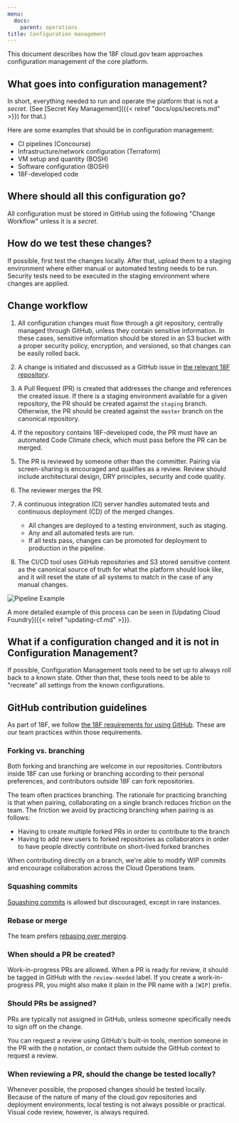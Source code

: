 ```yaml
---
menu:
  docs:
    parent: operations
title: Configuration management
---
```


<!-- This page is important for FedRAMP compliance. See the CM family of controls, including CM-9. Code Climate is part of SA-11 (1), SI-3, and RA-5. -->

This document describes how the 18F cloud.gov team approaches configuration management of the core platform.

## What goes into configuration management?
In short, everything needed to run and operate the platform that is not a _secret_. (See [Secret Key Management]({{< relref "docs/ops/secrets.md" >}}) for that.)

Here are some examples that should be in configuration management:

- CI pipelines (Concourse)
- Infrastructure/network configuration (Terraform)
- VM setup and quantity (BOSH)
- Software configuration (BOSH)
- 18F-developed code

## Where should all this configuration go?
All configuration must be stored in GitHub using the following "Change Workflow" unless it is a _secret_.

## How do we test these changes?
If possible, first test the changes locally. After that, upload them to a staging environment where either manual or automated testing needs to be run.
Security tests need to be executed in the staging environment where changes are applied.

## Change workflow

1. All configuration changes must flow through a git repository, centrally managed through GitHub, unless they contain sensitive information. In these cases, sensitive information should be stored in an S3 bucket with a proper security policy, encryption, and versioned, so that changes can be easily rolled back.
1. A change is initiated and discussed as a GitHub issue in [the relevant 18F repository](https://github.com/18F).
1. A Pull Request (PR) is created that addresses the change and references the created issue.
    If there is a staging environment available for a given repository, the PR should be
    created against the `staging` branch. Otherwise, the PR should be created against the `master` branch on the canonical repository.
1. If the repository contains 18F-developed code, the PR must have an automated Code Climate check, which must pass before the PR can be merged.
1. The PR is reviewed by someone other than the committer. Pairing via screen-sharing
is encouraged and qualifies as a review. Review should include architectural design, DRY principles, security and code quality.
1. The reviewer merges the PR.
1. A continuous integration (CI) server handles automated tests and continuous deployment (CD) of the merged changes.
    - All changes are deployed to a testing environment, such as staging.
    - Any and all automated tests are run.
    - If all tests pass, changes can be promoted for deployment to production in the pipeline.

1. The CI/CD tool uses GitHub repositories and S3 stored sensitive content as the canonical source of truth for what the platform should look like, and it will reset the state of all systems to match in the case of any manual changes.

![Pipeline Example](/img/pipeline-example.png)

A more detailed example of this process can be seen in [Updating Cloud Foundry]({{< relref "updating-cf.md" >}}).

## What if a configuration changed and it is not in Configuration Management?
If possible, Configuration Management tools need to be set up to always roll back to a known state. Other than that, these tools need to be able to "recreate" all settings from the known configurations.

## GitHub contribution guidelines

<!-- As long as these GitHub guidelines comply with the FedRAMP-required policies above and our 18F GitHub requirements, we can adjust them at will, according to our team preferences. -->

As part of 18F, we follow [the 18F requirements for using GitHub](https://handbook.18f.gov/github/). These are our team practices within those requirements.

### Forking vs. branching

Both forking and branching are welcome in our repositories. Contributors inside 18F can use forking or branching according to their personal preferences, and contributors outside 18F can fork repositories.

The team often practices branching. The rationale for practicing branching is that when pairing, collaborating on a
single branch reduces friction on the team. The friction we avoid by practicing
branching when pairing is as follows:

- Having to create multiple forked PRs in order to contribute to the branch
- Having to add new users to forked repositories as collaborators in order to
  have people directly contribute on short-lived forked branches

When contributing directly on a branch, we're able to modify WIP commits and
encourage collaboration across the Cloud Operations team.

### Squashing commits

[Squashing commits](https://git-scm.com/book/en/v2/Git-Tools-Rewriting-History#Squashing-Commits) is allowed but discouraged, except in rare instances.

### Rebase or merge

The team prefers [rebasing over merging](https://www.atlassian.com/git/tutorials/merging-vs-rebasing/).

### When should a PR be created?

Work-in-progress PRs are allowed. When a PR is ready for review, it should be tagged in GitHub
with the `review-needed` label. If you create a work-in-progress PR, you might also make it plain in the PR name with a `[WIP]` prefix.

### Should PRs be assigned?

PRs are typically not assigned in GitHub, unless someone specifically needs to sign off on the change.

You can request a review using GitHub's built-in tools, mention someone in the PR with the `@` notation, or contact them outside the GitHub context to request a review.

### When reviewing a PR, should the change be tested locally?

Whenever possible, the proposed changes should be tested locally. Because of the nature of many of the cloud.gov repositories and deployment environments, local testing is not always possible or practical. Visual code review, however, is always required.
